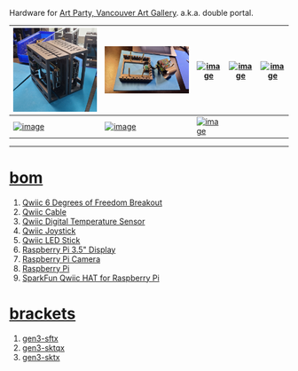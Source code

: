 Hardware for <a href="https://www.vanartgallery.bc.ca/events/may26artparty/">Art Party, Vancouver Art Gallery</a>. a.k.a. double portal.

| [![image](../images/may26-1.jpg)](https://github.com/kamangir/blue-bracket/blob/main/images/may26-1.jpg) | [![image](../images/may26-2.jpg)](https://github.com/kamangir/blue-bracket/blob/main/images/may26-2.jpg) | [![image](../images/may26-3.jpg)](https://github.com/kamangir/blue-bracket/blob/main/images/may26-3.jpg) | [![image](../images/may26-4.jpg)](https://github.com/kamangir/blue-bracket/blob/main/images/may26-4.jpg) | [![image](../images/may26-5.jpg)](https://github.com/kamangir/blue-bracket/blob/main/images/may26-5.jpg) |
| --- | --- | --- | --- | --- |
| [![image](../images/may26-6.jpg)](https://github.com/kamangir/blue-bracket/blob/main/images/may26-6.jpg) | [![image](../images/may26-7.jpg)](https://github.com/kamangir/blue-bracket/blob/main/images/may26-7.jpg) | [![image](../images/may26-8.jpg)](https://github.com/kamangir/blue-bracket/blob/main/images/may26-8.jpg) |  |  |

---

# [bom](../parts.md)

1. [Qwiic 6 Degrees of Freedom Breakout](../parts.md#qwiic-6-degrees-of-freedom-breakout)
1. [Qwiic Cable](../parts.md#qwiic-cable)
1. [Qwiic Digital Temperature Sensor](../parts.md#qwiic-digital-temperature-sensor)
1. [Qwiic Joystick](../parts.md#qwiic-joystick)
1. [Qwiic LED Stick](../parts.md#qwiic-led-stick)
1. [Raspberry Pi 3.5" Display](../parts.md#raspberry-pi-35-display)
1. [Raspberry Pi Camera](../parts.md#raspberry-pi-camera)
1. [Raspberry Pi](../parts.md#raspberry-pi)
1. [SparkFun Qwiic HAT for Raspberry Pi](../parts.md#sparkfun-qwiic-hat-for-raspberry-pi)

# [brackets](../brackets)

1. [gen3-sftx](../brackets/gen3-sftx/gen3-sftx.stl)
1. [gen3-sktqx](../brackets/gen3-sktqx/gen3-sktqx.stl)
1. [gen3-sktx](../brackets/gen3-sktx/gen3-sktx.stl)

